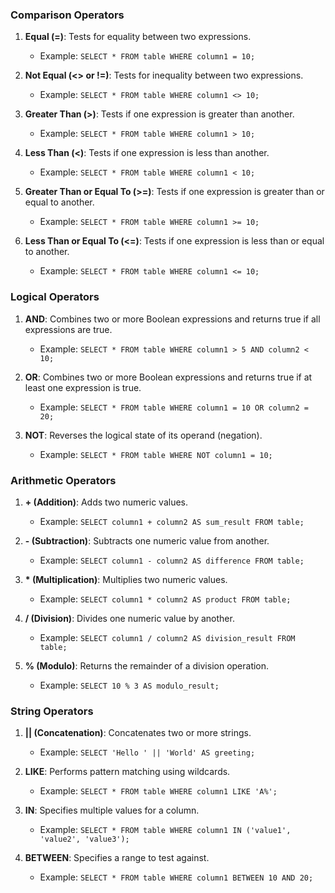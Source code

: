 ### Comparison Operators

1. **Equal (=)**: Tests for equality between two expressions.
   - Example: `SELECT * FROM table WHERE column1 = 10;`

2. **Not Equal (<> or !=)**: Tests for inequality between two expressions.
   - Example: `SELECT * FROM table WHERE column1 <> 10;`

3. **Greater Than (>)**: Tests if one expression is greater than another.
   - Example: `SELECT * FROM table WHERE column1 > 10;`

4. **Less Than (<)**: Tests if one expression is less than another.
   - Example: `SELECT * FROM table WHERE column1 < 10;`

5. **Greater Than or Equal To (>=)**: Tests if one expression is greater than or equal to another.
   - Example: `SELECT * FROM table WHERE column1 >= 10;`

6. **Less Than or Equal To (<=)**: Tests if one expression is less than or equal to another.
   - Example: `SELECT * FROM table WHERE column1 <= 10;`

### Logical Operators

1. **AND**: Combines two or more Boolean expressions and returns true if all expressions are true.
   - Example: `SELECT * FROM table WHERE column1 > 5 AND column2 < 10;`

2. **OR**: Combines two or more Boolean expressions and returns true if at least one expression is true.
   - Example: `SELECT * FROM table WHERE column1 = 10 OR column2 = 20;`

3. **NOT**: Reverses the logical state of its operand (negation).
   - Example: `SELECT * FROM table WHERE NOT column1 = 10;`

### Arithmetic Operators

1. **+ (Addition)**: Adds two numeric values.
   - Example: `SELECT column1 + column2 AS sum_result FROM table;`

2. **- (Subtraction)**: Subtracts one numeric value from another.
   - Example: `SELECT column1 - column2 AS difference FROM table;`

3. **\* (Multiplication)**: Multiplies two numeric values.
   - Example: `SELECT column1 * column2 AS product FROM table;`

4. **/ (Division)**: Divides one numeric value by another.
   - Example: `SELECT column1 / column2 AS division_result FROM table;`

5. **% (Modulo)**: Returns the remainder of a division operation.
   - Example: `SELECT 10 % 3 AS modulo_result;`

### String Operators

1. **|| (Concatenation)**: Concatenates two or more strings.
   - Example: `SELECT 'Hello ' || 'World' AS greeting;`

2. **LIKE**: Performs pattern matching using wildcards.
   - Example: `SELECT * FROM table WHERE column1 LIKE 'A%';`

3. **IN**: Specifies multiple values for a column.
   - Example: `SELECT * FROM table WHERE column1 IN ('value1', 'value2', 'value3');`

4. **BETWEEN**: Specifies a range to test against.
   - Example: `SELECT * FROM table WHERE column1 BETWEEN 10 AND 20;`
